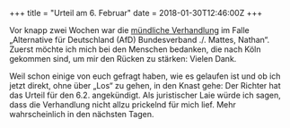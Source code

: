 +++
title = "Urteil am 6. Februar"
date = 2018-01-30T12:46:00Z
+++


Vor knapp zwei Wochen war die [mündliche Verhandlung](https://bullenscheisse.de/2018/gerichtstermin-wegen-wir-sind-afd-de/) im Falle „Alternative für Deutschland (AfD) Bundesverband ./. Mattes, Nathan“. Zuerst möchte ich mich bei den Menschen bedanken, die nach Köln gekommen sind, um mir den Rücken zu stärken: Vielen Dank.

Weil schon einige von euch gefragt haben, wie es gelaufen ist und ob ich jetzt direkt, ohne über „Los“ zu gehen, in den Knast gehe: 
Der Richter hat das Urteil für den 6.2. angekündigt. Als juristischer Laie würde ich sagen, dass die Verhandlung nicht allzu prickelnd für mich lief. Mehr wahrscheinlich in den nächsten Tagen.